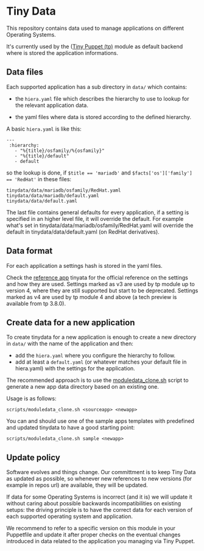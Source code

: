 # Tiny Data

This repository contains data used to manage applications on different Operating Systems.

It's currently used by the ([Tiny Puppet (tp)](https://github.com/example42/puppet-tp) module as default backend where is stored the application informations.

## Data files

Each supported application has a sub directory in ```data/``` which contains: 

- the ```hiera.yaml``` file which describes the hierarchy to use to lookup for the relevant application data.

- the yaml files where data is stored according to the defined hierarchy.

A basic ```hiera.yaml``` is like this:

```
---
 :hierarchy:
   - "%{title}/osfamily/%{osfamily}"
   - "%{title}/default"
   - default
```

so the lookup is done, if ```$title == 'mariadb'```  and ```$facts['os']['family'] == 'RedHat'``` in these files:

    tinydata/data/mariadb/osfamily/RedHat.yaml
    tinydata/data/mariadb/default.yaml
    tinydata/data/default.yaml

The last file contains general defaults for every application, if a setting is specified in an higher level file, it will override the default.
For example what's set in tinydata/data/mariadb/osfamily/RedHat.yaml will override the default in tinydata/data/default.yaml (on RedHat derivatives).

## Data format

For each application a settings hash is stored in the yaml files.

Check the [reference app](data/reference/default.yaml) tinyata for the official reference on the settings and how they are used.
Settings marked as v3 are used by tp module up to version 4, where they are still supported but start to be deprecated.
Settings marked as v4 are used by tp module 4 and above (a tech preview is available from tp 3.8.0).

## Create data for a new application

To create tinydata for a new application is enough to create a new directory in ```data/``` with the name of the application and then:
- add the ```hiera.yaml``` where you configure the hierarchy to follow.
- add at least a ```default.yaml``` (or whatever matches your default file in hiera.yaml) with the settings for the application.

The recommended approach is to use the [moduledata_clone.sh](scripts/moduledata_clone.sh) script to generate a new app data directory based on an existing one.

Usage is as follows:

    scripts/moduledata_clone.sh <sourceapp> <newapp>

You can and should use one of the sample apps templates with predefined and updated tinydata to have a good starting point:

    scripts/moduledata_clone.sh sample <newapp>

## Update policy

Software evolves and things change.
Our committment is to keep Tiny Data as updated as possible, so whenever new references to new versions (for example in repos url) are available, they will be updated.

If data for some Operating Systems is incorrect (and it is) we will update it without caring about possible backwards incompatibilities on existing setups: the driving principle is to have the correct data for each version of each supported operating system and application.

We recommend to refer to a specific version on this module in your Puppetfile and update it after proper checks on the eventual changes introduced in data related to the application you managing via Tiny Puppet.
